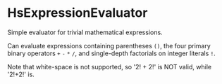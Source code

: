 # HsExpressionEvaluator
 Simple evaluator for trivial mathematical expressions.

  
 Can evaluate expressions containing parentheses `()`, the four primary binary operators `+` `-` `*` `/`, and single-depth factorials on integer literals `!`.
 
 Note that white-space is not supported, so '2! + 2!' is NOT valid, while '2!+2!' is. 
